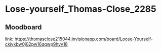 # Lose-yourself_Thomas-Close_2285

## Moodboard

link: https://thomasclose215044.invisionapp.com/board/Loose-Yourself-ckiykbw0j02pw16qqwp9hvy18

